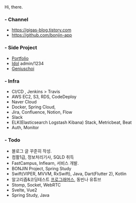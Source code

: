 Hi, there.

### - Channel
* https://gigas-blog.tistory.com
* https://github.com/bonjin-app

### - Side Project
* [Portfolio](http://gigas.synology.me:9090)
* [Idol](http://gigas.synology.me:9091) admin/1234
* [Geniuschoi](http://gigas.synology.me:7070/geniuschoi)

### - Infra
* CI/CD , Jenkins > Travis
* AWS EC2, S3, RDS, CodeDeploy
* Naver Cloud
* Docker, Spring Cloud,
* Jira, Confluence, Notion, Flow
* Slack
* ELK(Elasticsearch Logstash Kibana) Stack, Metricbeat, Beat
* Auth, Monitor

### - Todo
* 블로그 글 꾸준히 작성.
* 컴활1급, 정보처리기사, SQLD 취득
* FastCampus, Inflearn, 서비스 개발.
* BONJIN Project, Spring Study
* Swift(VIPER, MVVM, RxSwift), Java, Dart(Flutter 2), Kotlin
* 알고리즘&코딩테스트 [프로그래머스](https://programmers.co.kr/), 동빈나 유튜브
* Stomp, Socket, WebRTC
* Svelte, Vue2
* Spring Study, Java

